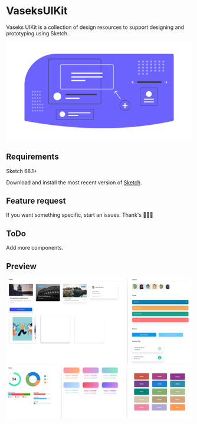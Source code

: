 # VaseksUIKit
Vaseks UIKit is a collection of design resources to support designing and prototyping using Sketch.

![](https://github.com/Savchukv/VaseksUIKit/blob/master/design_components.png)

## Requirements
Sketch 68.1+

Download and install the most recent version of [Sketch](https://www.sketchapp.com).

## Feature request
If you want something specific, start an issues. Thank's 🙋🏽‍♂️

## ToDo
Add more components.

## Preview
![](https://github.com/Savchukv/VaseksUIKit/blob/master/preview_1.png)
![](https://github.com/Savchukv/VaseksUIKit/blob/master/preview_2.png)
